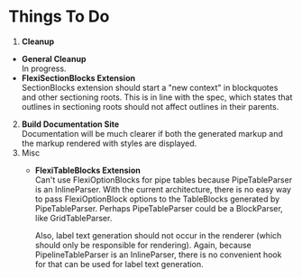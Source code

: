# Things To Do
1. **Cleanup**
  - **General Cleanup**  
    In progress.
  - **FlexiSectionBlocks Extension**  
    SectionBlocks extension should start a "new context" in blockquotes and other sectioning roots. This is in line with the spec, which states that outlines in sectioning roots should not affect outlines in their parents.

2. **Build Documentation Site**  
    Documentation will be much clearer if both the generated markup and the markup rendered with styles are displayed.
3. Misc  
    - **FlexiTableBlocks Extension**  
        Can't use FlexiOptionBlocks for pipe tables because PipeTableParser is an InlineParser. With the current architecture, there is no easy way to pass 
FlexiOptionBlock options to the TableBlocks generated by PipeTableParser. Perhaps PipeTableParser could be a BlockParser, like GridTableParser.

        Also, label text generation should not occur in the renderer (which should only be responsible for rendering). Again, because PipelineTableParser is an InlineParser,
there is no convenient hook for that can be used for label text generation. 